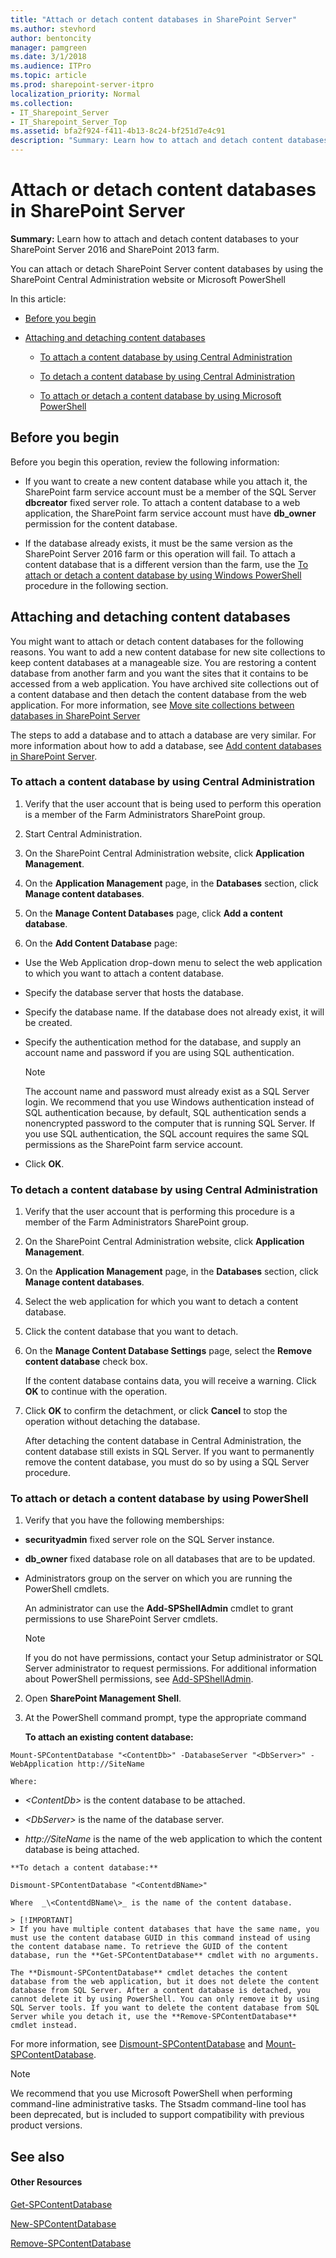 ```yaml
---
title: "Attach or detach content databases in SharePoint Server"
ms.author: stevhord
author: bentoncity
manager: pamgreen
ms.date: 3/1/2018
ms.audience: ITPro
ms.topic: article
ms.prod: sharepoint-server-itpro
localization_priority: Normal
ms.collection:
- IT_Sharepoint_Server
- IT_Sharepoint_Server_Top
ms.assetid: bfa2f924-f411-4b13-8c24-bf251d7e4c91
description: "Summary: Learn how to attach and detach content databases to your SharePoint Server 2016 and SharePoint 2013 farm."
---
```


# Attach or detach content databases in SharePoint Server

 **Summary:** Learn how to attach and detach content databases to your SharePoint Server 2016 and SharePoint 2013 farm. 
  
You can attach or detach SharePoint Server content databases by using the SharePoint Central Administration website or Microsoft PowerShell
  
In this article:
  
- [Before you begin](#begin)
    
- [Attaching and detaching content databases](#proc1)
    
  - [To attach a content database by using Central Administration](#CA)
    
  - [To detach a content database by using Central Administration](#detachCA)
    
  - [To attach or detach a content database by using Microsoft PowerShell](#PS)
    
## Before you begin
<a name="begin"> </a>

Before you begin this operation, review the following information:
  
- If you want to create a new content database while you attach it, the SharePoint farm service account must be a member of the SQL Server **dbcreator** fixed server role. To attach a content database to a web application, the SharePoint farm service account must have **db_owner** permission for the content database. 
    
- If the database already exists, it must be the same version as the SharePoint Server 2016 farm or this operation will fail. To attach a content database that is a different version than the farm, use the [To attach or detach a content database by using Windows PowerShell](#PS) procedure in the following section. 
    
## Attaching and detaching content databases
<a name="proc1"> </a>

You might want to attach or detach content databases for the following reasons. You want to add a new content database for new site collections to keep content databases at a manageable size. You are restoring a content database from another farm and you want the sites that it contains to be accessed from a web application. You have archived site collections out of a content database and then detach the content database from the web application. For more information, see [Move site collections between databases in SharePoint Server](move-site-collections-between-databases.md)
  
The steps to add a database and to attach a database are very similar. For more information about how to add a database, see [Add content databases in SharePoint Server](add-a-content-database.md).
  
### To attach a content database by using Central Administration

1. Verify that the user account that is being used to perform this operation is a member of the Farm Administrators SharePoint group.
    
2. Start Central Administration.
    
3. On the SharePoint Central Administration website, click **Application Management**.
    
4. On the **Application Management** page, in the **Databases** section, click **Manage content databases**.
    
5. On the **Manage Content Databases** page, click **Add a content database**.
    
6. On the **Add Content Database** page: 
    
  - Use the Web Application drop-down menu to select the web application to which you want to attach a content database.
    
  - Specify the database server that hosts the database.
    
  - Specify the database name. If the database does not already exist, it will be created. 
    
  - Specify the authentication method for the database, and supply an account name and password if you are using SQL authentication.
    
    > [!NOTE]
    > The account name and password must already exist as a SQL Server login. We recommend that you use Windows authentication instead of SQL authentication because, by default, SQL authentication sends a nonencrypted password to the computer that is running SQL Server. If you use SQL authentication, the SQL account requires the same SQL permissions as the SharePoint farm service account. 
  

  
  - Click **OK**.
    
### To detach a content database by using Central Administration

1. Verify that the user account that is performing this procedure is a member of the Farm Administrators SharePoint group.
    
2. On the SharePoint Central Administration website, click **Application Management**.
    
3. On the **Application Management** page, in the **Databases** section, click **Manage content databases**.
    
4. Select the web application for which you want to detach a content database.
    
5. Click the content database that you want to detach.
    
6. On the **Manage Content Database Settings** page, select the **Remove content database** check box. 
    
    If the content database contains data, you will receive a warning. Click **OK** to continue with the operation. 
    
7. Click **OK** to confirm the detachment, or click **Cancel** to stop the operation without detaching the database. 
    
    After detaching the content database in Central Administration, the content database still exists in SQL Server. If you want to permanently remove the content database, you must do so by using a SQL Server procedure.
    
### To attach or detach a content database by using PowerShell

1. Verify that you have the following memberships:
    
  - **securityadmin** fixed server role on the SQL Server instance. 
    
  - **db_owner** fixed database role on all databases that are to be updated. 
    
  - Administrators group on the server on which you are running the PowerShell cmdlets.
    
    An administrator can use the **Add-SPShellAdmin** cmdlet to grant permissions to use SharePoint Server cmdlets. 
    
    > [!NOTE]
    > If you do not have permissions, contact your Setup administrator or SQL Server administrator to request permissions. For additional information about PowerShell permissions, see [Add-SPShellAdmin](http://technet.microsoft.com/library/2ddfad84-7ca8-409e-878b-d09cb35ed4aa.aspx). 
  
2. Open **SharePoint Management Shell**.
    
3. At the PowerShell command prompt, type the appropriate command
    
    **To attach an existing content database:**
    
  ```
  Mount-SPContentDatabase "<ContentDb>" -DatabaseServer "<DbServer>" -WebApplication http://SiteName
  ```

    Where:
    
  -  _\<ContentDb\>_ is the content database to be attached. 
    
  -  _\<DbServer\>_ is the name of the database server. 
    
  -  _http://SiteName_ is the name of the web application to which the content database is being attached. 
    
    **To detach a content database:**
    
  ```
  Dismount-SPContentDatabase "<ContentdBName>"
  ```

    Where  _\<ContentdBName\>_ is the name of the content database. 
    
    > [!IMPORTANT]
    > If you have multiple content databases that have the same name, you must use the content database GUID in this command instead of using the content database name. To retrieve the GUID of the content database, run the **Get-SPContentDatabase** cmdlet with no arguments. 
  
    The **Dismount-SPContentDatabase** cmdlet detaches the content database from the web application, but it does not delete the content database from SQL Server. After a content database is detached, you cannot delete it by using PowerShell. You can only remove it by using SQL Server tools. If you want to delete the content database from SQL Server while you detach it, use the **Remove-SPContentDatabase** cmdlet instead. 
    
For more information, see [Dismount-SPContentDatabase](http://technet.microsoft.com/library/89eea901-8d3f-4d4d-9638-941a1cafe259.aspx) and [Mount-SPContentDatabase](http://technet.microsoft.com/library/20d1bc07-805c-44d3-a278-e2793370e237.aspx). 
  
> [!NOTE]
> We recommend that you use Microsoft PowerShell when performing command-line administrative tasks. The Stsadm command-line tool has been deprecated, but is included to support compatibility with previous product versions. 
  
## See also
<a name="proc1"> </a>

#### Other Resources

[Get-SPContentDatabase](http://technet.microsoft.com/library/a4a83bb0-0bab-4cad-9b59-0fd89a16f57b.aspx)
  
[New-SPContentDatabase](http://technet.microsoft.com/library/18cf18cd-8fb7-4561-be71-41c767f27b51.aspx)
  
[Remove-SPContentDatabase](http://technet.microsoft.com/library/e8c337b6-37af-4fdd-8469-a32f4d45c040.aspx)

